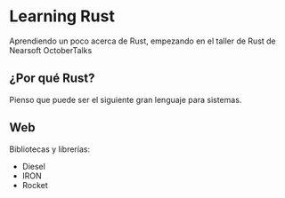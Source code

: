 # Learning Rust

Aprendiendo un poco acerca de Rust, empezando en el taller de Rust de Nearsoft OctoberTalks

## ¿Por qué Rust?

Pienso que puede ser el siguiente gran lenguaje para sistemas.


## Web

Bibliotecas y librerías:
 - Diesel
 - IRON
 - Rocket

